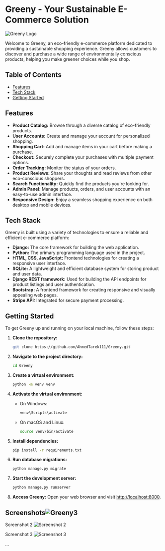 # Greeny - Your Sustainable E-Commerce Solution

![Greeny Logo](https://github.com/AhmedTarek111/Greeny/assets/125690095/fe3dd947-38c3-49c7-a77a-5d58e4a58a16)


Welcome to Greeny, an eco-friendly e-commerce platform dedicated to providing a sustainable shopping experience. Greeny allows customers to discover and purchase a wide range of environmentally conscious products, helping you make greener choices while you shop.

## Table of Contents

- [Features](#features)
- [Tech Stack](#tech-stack)
- [Getting Started](#getting-started)


## Features

- **Product Catalog:** Browse through a diverse catalog of eco-friendly products.
- **User Accounts:** Create and manage your account for personalized shopping.
- **Shopping Cart:** Add and manage items in your cart before making a purchase.
- **Checkout:** Securely complete your purchases with multiple payment options.
- **Order Tracking:** Monitor the status of your orders.
- **Product Reviews:** Share your thoughts and read reviews from other eco-conscious shoppers.
- **Search Functionality:** Quickly find the products you're looking for.
- **Admin Panel:** Manage products, orders, and user accounts with an easy-to-use admin interface.
- **Responsive Design:** Enjoy a seamless shopping experience on both desktop and mobile devices.

## Tech Stack

Greeny is built using a variety of technologies to ensure a reliable and efficient e-commerce platform:

- **Django:** The core framework for building the web application.
- **Python:** The primary programming language used in the project.
- **HTML, CSS, JavaScript:** Frontend technologies for creating a responsive user interface.
- **SQLite:** A lightweight and efficient database system for storing product and user data.
- **Django REST framework:** Used for building the API endpoints for product listings and user authentication.
- **Bootstrap:** A frontend framework for creating responsive and visually appealing web pages.
- **Stripe API:** Integrated for secure payment processing.

## Getting Started

To get Greeny up and running on your local machine, follow these steps:

1. **Clone the repository:**
   ```bash
   git clone https://github.com/AhmedTarek111/Greeny.git
   ```

2. **Navigate to the project directory:**
   ```bash
   cd Greeny
   ```

3. **Create a virtual environment:**
   ```bash
   python -m venv venv
   ```

4. **Activate the virtual environment:**
   - On Windows:
     ```bash
     venv\Scripts\activate
     ```
   - On macOS and Linux:
     ```bash
     source venv/bin/activate
     ```

5. **Install dependencies:**
   ```bash
   pip install -r requirements.txt
   ```

6. **Run database migrations:**
   ```bash
   python manage.py migrate
   ```

7. **Start the development server:**
   ```bash
   python manage.py runserver
   ```

8. **Access Greeny:**
   Open your web browser and visit [http://localhost:8000](http://localhost:8000).


## Screenshots![Greeny3](https://github.com/AhmedTarek111/Greeny/assets/125690095/15ecc5eb-22cf-437f-9635-06668d117ebf)

Screenshot 2
![Screenshot 2](https://github.com/AhmedTarek111/Greeny/assets/125690095/74ca41cf-356c-4487-be6b-beff72ba3717)

Screenshot 3
![Screenshot 3](https://github.com/AhmedTarek111/Greeny/assets/125690095/af60f32d-4174-47ea-a0de-c789f6ae046f)


...
